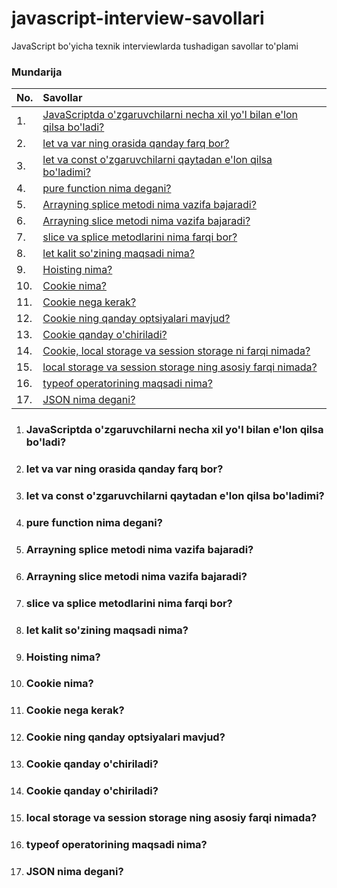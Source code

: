 # javascript-interview-savollari

JavaScript bo'yicha texnik interviewlarda tushadigan savollar to'plami

### Mundarija

| No. | Savollar                                                                                                                                           |
| :-- | :------------------------------------------------------------------------------------------------------------------------------------------------- |
| 1.  | [JavaScriptda o'zgaruvchilarni necha xil yo'l bilan e'lon qilsa bo'ladi?](#javaScriptda-o'zgaruvchilarni-necha-xil-yo'l-bilan-e'lon-qilsa-bo'ladi) |
| 2.  | [let va var ning orasida qanday farq bor?](#let-va-var-ning-orasida-qanday-farq-bor)                                                               |
| 3.  | [let va const o'zgaruvchilarni qaytadan e'lon qilsa bo'ladimi?](#let-va-const-o'zgaruvchilarni-qaytadan-e'lon-qilsa-bo'ladimi)                     |
| 4.  | [pure function nima degani?](#pure-function-nima-degani)                                                                                           |
| 5.  | [Arrayning splice metodi nima vazifa bajaradi?](#Arrayning-splice-metodi-nima-vazifa-bajaradi)                                                     |
| 6.  | [Arrayning slice metodi nima vazifa bajaradi?](#arrayning-slice-metodi-nima-vazifa-bajaradi)                                                       |
| 7.  | [slice va splice metodlarini nima farqi bor?](#slice-va-splice-metodlarini-nima-farqi-bor)                                                         |
| 8.  | [let kalit so'zining maqsadi nima?](let-kalit-so'zining-maqsadi-nima)                                                                              |
| 9.  | [Hoisting nima?]()                                                                                                                                 |
| 10. | [Cookie nima?]()                                                                                                                                   |
| 11. | [Cookie nega kerak?]()                                                                                                                             |
| 12. | [Cookie ning qanday optsiyalari mavjud?]()                                                                                                         |
| 13. | [Cookie qanday o'chiriladi?]()                                                                                                                     |
| 14. | [Cookie, local storage va session storage ni farqi nimada?]()                                                                                      |
| 15. | [local storage va session storage ning asosiy farqi nimada?]()                                                                                     |
| 16. | [typeof operatorining maqsadi nima?]()                                                                                                             |
| 17. | [JSON nima degani?]()                                                                                                                              |

1. ### JavaScriptda o'zgaruvchilarni necha xil yo'l bilan e'lon qilsa bo'ladi?
2. ### let va var ning orasida qanday farq bor?
3. ### let va const o'zgaruvchilarni qaytadan e'lon qilsa bo'ladimi?
4. ### pure function nima degani?
5. ### Arrayning splice metodi nima vazifa bajaradi?
6. ### Arrayning slice metodi nima vazifa bajaradi?
7. ### slice va splice metodlarini nima farqi bor?
8. ### let kalit so'zining maqsadi nima?
9. ### Hoisting nima?
10. ### Cookie nima?
11. ### Cookie nega kerak?
12. ### Cookie ning qanday optsiyalari mavjud?
13. ### Cookie qanday o'chiriladi?

14. ### Cookie qanday o'chiriladi?
15. ### local storage va session storage ning asosiy farqi nimada?
16. ### typeof operatorining maqsadi nima?
17. ### JSON nima degani?
